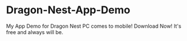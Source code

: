 # Dragon-Nest-App-Demo
My App Demo for Dragon Nest PC comes to mobile! Download Now! It's free and always will be.
